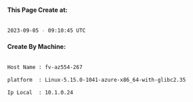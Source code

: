 
   
#### This Page Create at:

```bash

2023-09-05 - 09:10:45 UTC

```

#### Create By Machine:

```bash

Host Name : fv-az554-267

platform  : Linux-5.15.0-1041-azure-x86_64-with-glibc2.35

Ip Local  : 10.1.0.24

```

